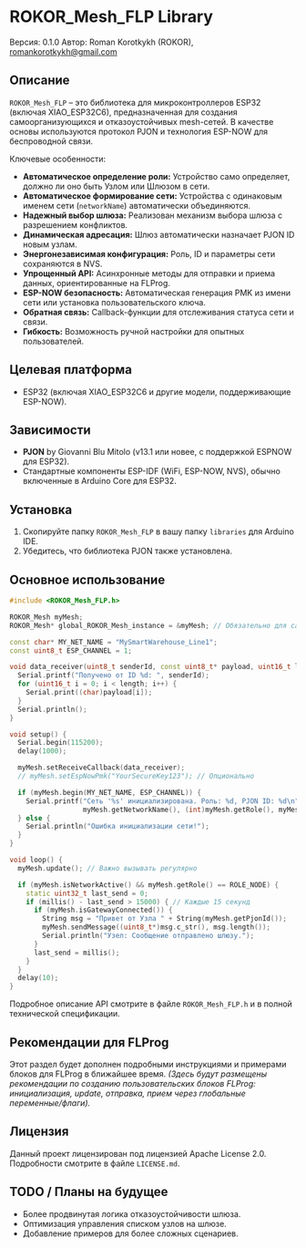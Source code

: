 # ROKOR_Mesh_FLP Library

Версия: 0.1.0
Автор: Roman Korotkykh (ROKOR), romankorotkykh@gmail.com

## Описание

`ROKOR_Mesh_FLP` – это библиотека для микроконтроллеров ESP32 (включая XIAO_ESP32C6), предназначенная для создания самоорганизующихся и отказоустойчивых mesh-сетей. В качестве основы используются протокол PJON и технология ESP-NOW для беспроводной связи.

Ключевые особенности:
* **Автоматическое определение роли:** Устройство само определяет, должно ли оно быть Узлом или Шлюзом в сети.
* **Автоматическое формирование сети:** Устройства с одинаковым именем сети (`networkName`) автоматически объединяются.
* **Надежный выбор шлюза:** Реализован механизм выбора шлюза с разрешением конфликтов.
* **Динамическая адресация:** Шлюз автоматически назначает PJON ID новым узлам.
* **Энергонезависимая конфигурация:** Роль, ID и параметры сети сохраняются в NVS.
* **Упрощенный API:** Асинхронные методы для отправки и приема данных, ориентированные на FLProg.
* **ESP-NOW безопасность:** Автоматическая генерация PMK из имени сети или установка пользовательского ключа.
* **Обратная связь:** Callback-функции для отслеживания статуса сети и связи.
* **Гибкость:** Возможность ручной настройки для опытных пользователей.

## Целевая платформа

* ESP32 (включая XIAO_ESP32C6 и другие модели, поддерживающие ESP-NOW).

## Зависимости

* **PJON** by Giovanni Blu Mitolo (v13.1 или новее, с поддержкой ESPNOW для ESP32).
* Стандартные компоненты ESP-IDF (WiFi, ESP-NOW, NVS), обычно включенные в Arduino Core для ESP32.

## Установка

1.  Скопируйте папку `ROKOR_Mesh_FLP` в вашу папку `libraries` для Arduino IDE.
2.  Убедитесь, что библиотека PJON также установлена.

## Основное использование

```cpp
#include <ROKOR_Mesh_FLP.h>

ROKOR_Mesh myMesh;
ROKOR_Mesh* global_ROKOR_Mesh_instance = &myMesh; // Обязательно для callback-ов

const char* MY_NET_NAME = "MySmartWarehouse_Line1";
const uint8_t ESP_CHANNEL = 1;

void data_receiver(uint8_t senderId, const uint8_t* payload, uint16_t length, void* custom_ptr) {
  Serial.printf("Получено от ID %d: ", senderId);
  for (uint16_t i = 0; i < length; i++) {
    Serial.print((char)payload[i]);
  }
  Serial.println();
}

void setup() {
  Serial.begin(115200);
  delay(1000);

  myMesh.setReceiveCallback(data_receiver);
  // myMesh.setEspNowPmk("YourSecureKey123"); // Опционально

  if (myMesh.begin(MY_NET_NAME, ESP_CHANNEL)) {
    Serial.printf("Сеть '%s' инициализирована. Роль: %d, PJON ID: %d\n",
                  myMesh.getNetworkName(), (int)myMesh.getRole(), myMesh.getPjonId());
  } else {
    Serial.println("Ошибка инициализации сети!");
  }
}

void loop() {
  myMesh.update(); // Важно вызывать регулярно

  if (myMesh.isNetworkActive() && myMesh.getRole() == ROLE_NODE) {
    static uint32_t last_send = 0;
    if (millis() - last_send > 15000) { // Каждые 15 секунд
      if (myMesh.isGatewayConnected()) {
        String msg = "Привет от Узла " + String(myMesh.getPjonId());
        myMesh.sendMessage((uint8_t*)msg.c_str(), msg.length());
        Serial.println("Узел: Сообщение отправлено шлюзу.");
      }
      last_send = millis();
    }
  }
  delay(10);
}
```

Подробное описание API смотрите в файле `ROKOR_Mesh_FLP.h` и в полной технической спецификации.

## Рекомендации для FLProg
Этот раздел будет дополнен подробными инструкциями и примерами блоков для FLProg в ближайшее время.
*(Здесь будут размещены рекомендации по созданию пользовательских блоков FLProg: инициализация, update, отправка, прием через глобальные переменные/флаги).*

## Лицензия
Данный проект лицензирован под лицензией Apache License 2.0. Подробности смотрите в файле `LICENSE.md`.

## TODO / Планы на будущее

* Более продвинутая логика отказоустойчивости шлюза.
* Оптимизация управления списком узлов на шлюзе.
* Добавление примеров для более сложных сценариев.

